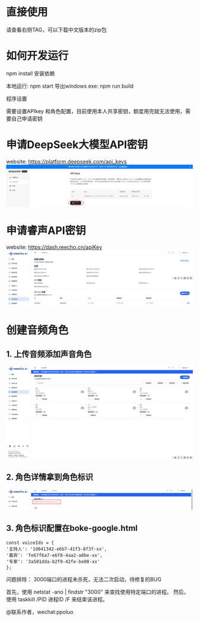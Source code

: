 # 直接使用
请查看右侧TAG，可以下载中文版本的zip包

# 如何开发运行

npm install 安装依赖

本地运行: 
    npm start
导出windows exe: 
    npm run build
    
程序设置

需要设置APIkey 和角色配置，目前使用本人共享密钥，额度用完就无法使用，需要自己申请密钥

# 申请DeepSeek大模型API密钥
website: https://platform.deepseek.com/api_keys
![img_2.png](assets/img_2.png)
# 申请睿声API密钥
website: https://dash.reecho.cn/apiKey
![img_3.png](assets/img_3.png)
# 创建音频角色
## 1. 上传音频添加声音角色
![img.png](assets/img.png)

## 2. 角色详情拿到角色标识
![img_1.png](assets/img_1.png)

## 3. 角色标识配置在boke-google.html
```
const voiceIds = {
'主持人': '1d041342-e6b7-41f3-8f3f-xx',
'嘉宾': 'fe67f6a7-e6f8-4aa2-a8be-xx',
'专家': '3a501dda-b2f9-42fe-be08-xx'
};
```

问题排除：
3000端口的进程未杀死，无法二次启动，待修复的BUG

首先，使用 netstat -ano | findstr "3000" 来查找使用特定端口的进程。
然后，使用 taskkill /PID 进程ID /F 来结束该进程。

@联系作者，wechat:ppoluo
